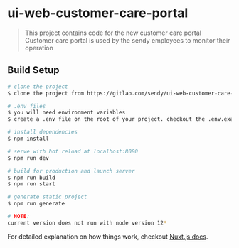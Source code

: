# ui-web-customer-care-portal

> This project contains code for the new customer care portal
> Customer care portal is used by the sendy employees to monitor their operation

## Build Setup

``` bash
# clone the project
$ clone the project from https://gitlab.com/sendy/ui-web-customer-care-portal.git

# .env files
$ you will need environment variables
$ create a .env file on the root of your project. checkout the .env.example file

# install dependencies
$ npm install

# serve with hot reload at localhost:8080
$ npm run dev

# build for production and launch server
$ npm run build
$ npm run start

# generate static project
$ npm run generate

# NOTE:
current version does not run with node version 12*
```



For detailed explanation on how things work, checkout [Nuxt.js docs](https://nuxtjs.org).

